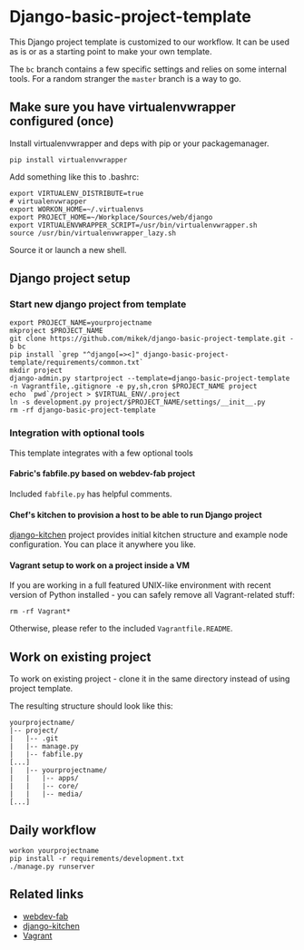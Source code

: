 # Django-basic-project-template

This Django project template is customized to our workflow. It can be used
as is or as a starting point to make your own template.

The `bc` branch contains a few specific settings and relies on some internal
tools. For a random stranger the `master` branch is a way to go.

## Make sure you have virtualenvwrapper configured (once)

Install virtualenvwrapper and deps with pip or your packagemanager.

    pip install virtualenvwrapper

Add something like this to .bashrc:

    export VIRTUALENV_DISTRIBUTE=true
    # virtualenvwrapper
    export WORKON_HOME=~/.virtualenvs
    export PROJECT_HOME=~/Workplace/Sources/web/django
    export VIRTUALENVWRAPPER_SCRIPT=/usr/bin/virtualenvwrapper.sh
    source /usr/bin/virtualenvwrapper_lazy.sh

Source it or launch a new shell.

## Django project setup

### Start new django project from template

    export PROJECT_NAME=yourprojectname
    mkproject $PROJECT_NAME
    git clone https://github.com/mikek/django-basic-project-template.git -b bc
    pip install `grep "^django[=><]" django-basic-project-template/requirements/common.txt`
    mkdir project
    django-admin.py startproject --template=django-basic-project-template -n Vagrantfile,.gitignore -e py,sh,cron $PROJECT_NAME project
    echo `pwd`/project > $VIRTUAL_ENV/.project
    ln -s development.py project/$PROJECT_NAME/settings/__init__.py
    rm -rf django-basic-project-template

### Integration with optional tools

This template integrates with a few optional tools

#### Fabric's fabfile.py based on webdev-fab project

Included `fabfile.py` has helpful comments.

#### Chef's kitchen to provision a host to be able to run Django project

[django-kitchen](https://github.com/mikek/django-kitchen) project provides
initial kitchen structure and example node configuration. You can place it
anywhere you like.

#### Vagrant setup to work on a project inside a VM

If you are working in a full featured UNIX-like environment with recent version
of Python installed - you can safely remove all Vagrant-related stuff:

    rm -rf Vagrant*

Otherwise, please refer to the included `Vagrantfile.README`.

## Work on existing project

To work on existing project - clone it in the same directory instead
of using project template.

The resulting structure should look like this:

    yourprojectname/
    |-- project/
    |   |-- .git
    |   |-- manage.py
    |   |-- fabfile.py
    [...]
    |   |-- yourprojectname/
    |   |   |-- apps/
    |   |   |-- core/
    |   |   |-- media/
    [...]

## Daily workflow

    workon yourprojectname
    pip install -r requirements/development.txt
    ./manage.py runserver

## Related links

 * [webdev-fab](https://github.com/mikek/webdev-fab)
 * [django-kitchen](https://github.com/mikek/django-kitchen)
 * [Vagrant](http://www.vagrantup.com)

